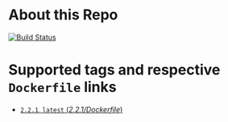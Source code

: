 # About this Repo

[![Build Status][ci-badge]][ci]

# Supported tags and respective `Dockerfile` links

- [`2.2.1`, `latest` (*2.2.1/Dockerfile*)](https://github.com/drupalwxt/site-fgp/blob/e138ac1e1a78f32801976ecac9e52a6c7e1532ac/docker/Dockerfile)


[ci]:                       https://travis-ci.org/drupalwxt/site-fgp
[ci-badge]:                 https://img.shields.io/docker/pulls/drupalwxt/site-fgp.svg
[ci-badge-status]:          https://img.shields.io/docker/automated/drupalwxt/site-fgp.svg
